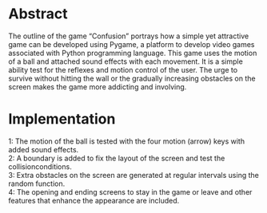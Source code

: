 # Abstract

The outline of the game “Confusion” portrays how a simple yet attractive game
can be developed using Pygame, a platform to develop video games associated with
Python programming language. This game uses the motion of a ball and attached
sound effects with each movement. It is a simple ability test for the reflexes
and motion control of the user. The urge to survive without hitting the wall or
the gradually increasing obstacles on the screen makes the game more addicting
and involving.


# Implementation

1:  The motion of the ball is tested with the four motion (arrow) keys with added sound effects.<br />
2:  A boundary is added to fix the layout of the screen and test the collisionconditions.<br />
3:  Extra obstacles on the screen are generated at regular intervals using the random function.<br />
4:  The opening and ending screens to stay in the game or leave and other features that enhance the appearance are included.<br />

